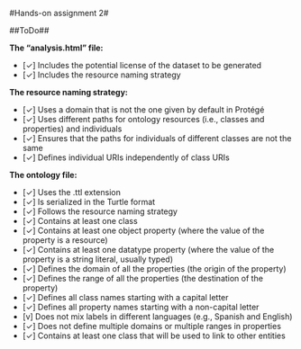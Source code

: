 
#Hands-on assignment 2#

##ToDo##

**The “analysis.html” file:**

- [✓] Includes the potential license of the dataset to be generated
- [✓] Includes the resource naming strategy

**The resource naming strategy:**

- [✓] Uses a domain that is not the one given by default in Protégé
- [✓] Uses different paths for ontology resources (i.e., classes and properties) and individuals
- [✓] Ensures that the paths for individuals of different classes are not the same
- [✓] Defines individual URIs independently of class URIs

**The ontology file:**

- [✓] Uses the .ttl extension
- [✓] Is serialized in the Turtle format
- [✓] Follows the resource naming strategy
- [✓] Contains at least one class
- [✓] Contains at least one object property (where the value of the property is a resource)
- [✓] Contains at least one datatype property (where the value of the property is a string literal, usually typed)
- [✓] Defines the domain of all the properties (the origin of the property)
- [✓] Defines the range of all the properties (the destination of the property)
- [✓] Defines all class names starting with a capital letter
- [✓] Defines all property names starting with a non-capital letter
- [v] Does not mix labels in different languages (e.g., Spanish and English)
- [✓] Does not define multiple domains or multiple ranges in properties
- [✓] Contains at least one class that will be used to link to other entities
